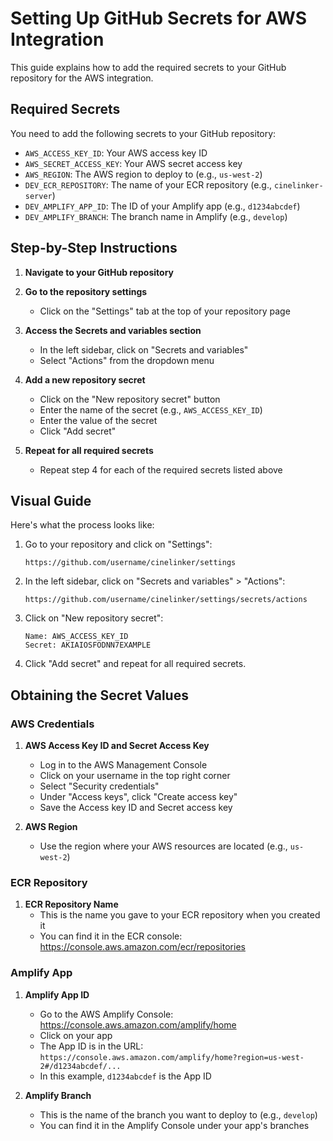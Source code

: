 # Setting Up GitHub Secrets for AWS Integration

This guide explains how to add the required secrets to your GitHub repository for the AWS integration.

## Required Secrets

You need to add the following secrets to your GitHub repository:

- `AWS_ACCESS_KEY_ID`: Your AWS access key ID
- `AWS_SECRET_ACCESS_KEY`: Your AWS secret access key
- `AWS_REGION`: The AWS region to deploy to (e.g., `us-west-2`)
- `DEV_ECR_REPOSITORY`: The name of your ECR repository (e.g., `cinelinker-server`)
- `DEV_AMPLIFY_APP_ID`: The ID of your Amplify app (e.g., `d1234abcdef`)
- `DEV_AMPLIFY_BRANCH`: The branch name in Amplify (e.g., `develop`)

## Step-by-Step Instructions

1. **Navigate to your GitHub repository**

2. **Go to the repository settings**
   - Click on the "Settings" tab at the top of your repository page

3. **Access the Secrets and variables section**
   - In the left sidebar, click on "Secrets and variables"
   - Select "Actions" from the dropdown menu

4. **Add a new repository secret**
   - Click on the "New repository secret" button
   - Enter the name of the secret (e.g., `AWS_ACCESS_KEY_ID`)
   - Enter the value of the secret
   - Click "Add secret"

5. **Repeat for all required secrets**
   - Repeat step 4 for each of the required secrets listed above

## Visual Guide

Here's what the process looks like:

1. Go to your repository and click on "Settings":
   ```
   https://github.com/username/cinelinker/settings
   ```

2. In the left sidebar, click on "Secrets and variables" > "Actions":
   ```
   https://github.com/username/cinelinker/settings/secrets/actions
   ```

3. Click on "New repository secret":
   ```
   Name: AWS_ACCESS_KEY_ID
   Secret: AKIAIOSFODNN7EXAMPLE
   ```

4. Click "Add secret" and repeat for all required secrets.

## Obtaining the Secret Values

### AWS Credentials

1. **AWS Access Key ID and Secret Access Key**
   - Log in to the AWS Management Console
   - Click on your username in the top right corner
   - Select "Security credentials"
   - Under "Access keys", click "Create access key"
   - Save the Access key ID and Secret access key

2. **AWS Region**
   - Use the region where your AWS resources are located (e.g., `us-west-2`)

### ECR Repository

1. **ECR Repository Name**
   - This is the name you gave to your ECR repository when you created it
   - You can find it in the ECR console: https://console.aws.amazon.com/ecr/repositories

### Amplify App

1. **Amplify App ID**
   - Go to the AWS Amplify Console: https://console.aws.amazon.com/amplify/home
   - Click on your app
   - The App ID is in the URL: `https://console.aws.amazon.com/amplify/home?region=us-west-2#/d1234abcdef/...`
   - In this example, `d1234abcdef` is the App ID

2. **Amplify Branch**
   - This is the name of the branch you want to deploy to (e.g., `develop`)
   - You can find it in the Amplify Console under your app's branches

